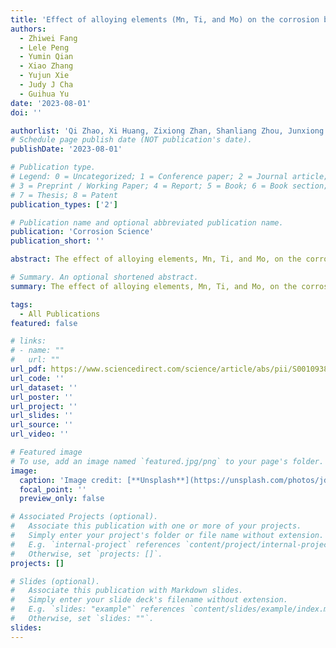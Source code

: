 ```yaml
---
title: 'Effect of alloying elements (Mn, Ti, and Mo) on the corrosion behavior of FeCoNiCr-based high entropy alloy in supercritical water'
authors:
  - Zhiwei Fang
  - Lele Peng
  - Yumin Qian
  - Xiao Zhang
  - Yujun Xie
  - Judy J Cha
  - Guihua Yu
date: '2023-08-01'
doi: ''

authorlist: 'Qi Zhao, Xi Huang, Zixiong Zhan, Shanliang Zhou, Junxiong Liu, Pengcheng Zhu, Lihua Wei, Xiaoyan Li, Congyi Li, Yujun Xie'
# Schedule page publish date (NOT publication's date).
publishDate: '2023-08-01'

# Publication type.
# Legend: 0 = Uncategorized; 1 = Conference paper; 2 = Journal article;
# 3 = Preprint / Working Paper; 4 = Report; 5 = Book; 6 = Book section;
# 7 = Thesis; 8 = Patent
publication_types: ['2']

# Publication name and optional abbreviated publication name.
publication: 'Corrosion Science'
publication_short: ''

abstract: The effect of alloying elements, Mn, Ti, and Mo, on the corrosion behavior of FeCoNiCr-based high entropy alloy (HEA) in supercritical water was investigated. The corrosion resistance of the HEA was enhanced by adding Mo while reduced with the addition of Ti and Mn. The segregation of Ti and Mo resulted in the formation of oxide films that were both structurally and chemically heterogeneous. Grain boundaries accelerated the diffusion rate of Mn, leading to the formation of MnCr2O4 oxide scales decorated with Mn2O3 particles. In addition, the governing mechanisms of alloying elements on the corrosion behavior of HEAs were also discussed.

# Summary. An optional shortened abstract.
summary: The effect of alloying elements, Mn, Ti, and Mo, on the corrosion behavior of FeCoNiCr-based high entropy alloy (HEA) in supercritical water was investigated. 

tags:
  - All Publications
featured: false

# links:
# - name: ""
#   url: ""
url_pdf: https://www.sciencedirect.com/science/article/abs/pii/S0010938X23003335
url_code: ''
url_dataset: ''
url_poster: ''
url_project: ''
url_slides: ''
url_source: ''
url_video: ''

# Featured image
# To use, add an image named `featured.jpg/png` to your page's folder.
image:
  caption: 'Image credit: [**Unsplash**](https://unsplash.com/photos/jdD8gXaTZsc)'
  focal_point: ''
  preview_only: false

# Associated Projects (optional).
#   Associate this publication with one or more of your projects.
#   Simply enter your project's folder or file name without extension.
#   E.g. `internal-project` references `content/project/internal-project/index.md`.
#   Otherwise, set `projects: []`.
projects: []

# Slides (optional).
#   Associate this publication with Markdown slides.
#   Simply enter your slide deck's filename without extension.
#   E.g. `slides: "example"` references `content/slides/example/index.md`.
#   Otherwise, set `slides: ""`.
slides:
---
```

